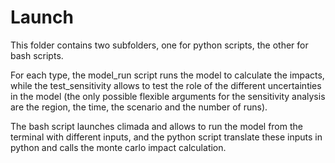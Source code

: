 # Launch

This folder contains two subfolders, one for python scripts, the other for bash scripts. 

For each type, the model_run script runs the model to calculate the impacts, while the test_sensitivity allows to test
the role of the different uncertainties in the model (the only possible flexible arguments for the sensitivity analysis are the region, the time, the scenario and the number of runs). 

The bash script launches climada and allows to run the model from the terminal with different inputs, 
and the python script translate these inputs in python and calls the monte carlo impact calculation.
